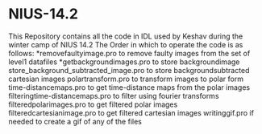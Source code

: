 # NIUS-14.2
This Repository contains all the code in IDL used by Keshav during the winter camp of NIUS 14.2
The Order in which to operate the code is as follows:
*removefaultyimage.pro to remove faulty images from the set of level1 datafiles
*getbackgroundimages.pro to store backgroundimage
  store_background_subtracted_image.pro to store backgroundsubtracted cartesian images
  polartransform.pro to transform images to polar form
  time-distancemaps.pro to get time-distance maps from the polar images
  filteringtime-distancemaps.pro to filter using fourier transforms
  filteredpolarimages.pro to get filtered polar images
  filteredcartesianimage.pro to get filtered cartesian images
  writinggif.pro if needed to create a gif of any of the files
